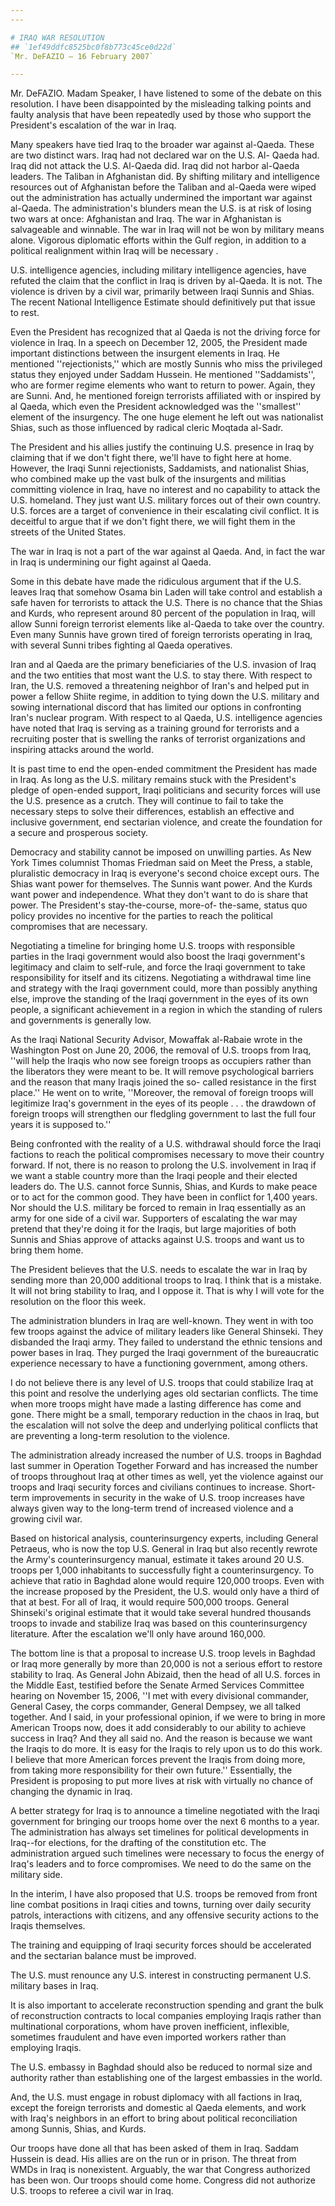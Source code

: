 ```yaml
---
---

# IRAQ WAR RESOLUTION
## `1ef49ddfc8525bc0f8b773c45ce0d22d`
`Mr. DeFAZIO — 16 February 2007`

---
```



Mr. DeFAZIO. Madam Speaker, I have listened to some of the debate on 
this resolution. I have been disappointed by the misleading talking 
points and faulty analysis that have been repeatedly used by those who 
support the President's escalation of the war in Iraq.

Many speakers have tied Iraq to the broader war against al-Qaeda. 
These are two distinct wars. Iraq had not declared war on the U.S. Al-
Qaeda had. Iraq did not attack the U.S. Al-Qaeda did. Iraq did not 
harbor al-Qaeda leaders. The Taliban in Afghanistan did. By shifting 
military and intelligence resources out of Afghanistan before the 
Taliban and al-Qaeda were wiped out the administration has actually 
undermined the important war against al-Qaeda. The administration's 
blunders mean the U.S. is at risk of losing two wars at once: 
Afghanistan and Iraq. The war in Afghanistan is salvageable and 
winnable. The war in Iraq will not be won by military means alone. 
Vigorous diplomatic efforts within the Gulf region, in addition to a 
political realignment within Iraq will be necessary .

U.S. intelligence agencies, including military intelligence agencies, 
have refuted the claim that the conflict in Iraq is driven by al-Qaeda. 
It is not. The violence is driven by a civil war, primarily between 
Iraqi Sunnis and Shias. The recent National Intelligence Estimate 
should definitively put that issue to rest.

Even the President has recognized that al Qaeda is not the driving 
force for violence in Iraq. In a speech on December 12, 2005, the 
President made important distinctions between the insurgent elements in 
Iraq. He mentioned ''rejectionists,'' which are mostly Sunnis who miss 
the privileged status they enjoyed under Saddam Hussein. He mentioned 
''Saddamists'', who are former regime elements who want to return to 
power. Again, they are Sunni. And, he mentioned foreign terrorists 
affiliated with or inspired by al Qaeda, which even the President 
acknowledged was the ''smallest'' element of the insurgency. The one 
huge element he left out was nationalist Shias, such as those 
influenced by radical cleric Moqtada al-Sadr.

The President and his allies justify the continuing U.S. presence in 
Iraq by claiming that if we don't fight there, we'll have to fight here 
at home. However, the Iraqi Sunni rejectionists, Saddamists, and 
nationalist Shias, who combined make up the vast bulk of the insurgents 
and militias committing violence in Iraq, have no interest and no 
capability to attack the U.S. homeland. They just want U.S. military 
forces out of their own country. U.S. forces are a target of 
convenience in their escalating civil conflict. It is deceitful to 
argue that if we don't fight there, we will fight them in the streets 
of the United States.

The war in Iraq is not a part of the war against al Qaeda. And, in 
fact the war in Iraq is undermining our fight against al Qaeda.

Some in this debate have made the ridiculous argument that if the 
U.S. leaves Iraq that somehow Osama bin Laden will take control and 
establish a safe haven for terrorists to attack the U.S. There is no 
chance that the Shias and Kurds, who represent around 80 percent of the 
population in Iraq, will allow Sunni foreign terrorist elements like 
al-Qaeda to take over the country. Even many Sunnis have grown tired of 
foreign terrorists operating in Iraq, with several Sunni tribes 
fighting al Qaeda operatives.

Iran and al Qaeda are the primary beneficiaries of the U.S. invasion 
of Iraq and the two entities that most want the U.S. to stay there. 
With respect to Iran, the U.S. removed a threatening neighbor of Iran's 
and helped put in power a fellow Shiite regime, in addition to tying 
down the U.S. military and sowing international discord that has 
limited our options in confronting Iran's nuclear program. With respect 
to al Qaeda, U.S. intelligence agencies have noted that Iraq is serving 
as a training ground for terrorists and a recruiting poster that is 
swelling the ranks of terrorist organizations and inspiring attacks 
around the world.



It is past time to end the open-ended commitment the President has 
made in Iraq. As long as the U.S. military remains stuck with the 
President's pledge of open-ended support, Iraqi politicians and 
security forces will use the U.S. presence as a crutch. They will 
continue to fail to take the necessary steps to solve their 
differences, establish an effective and inclusive government, end 
sectarian violence, and create the foundation for a secure and 
prosperous society.

Democracy and stability cannot be imposed on unwilling parties. As 
New York Times columnist Thomas Friedman said on Meet the Press, a 
stable, pluralistic democracy in Iraq is everyone's second choice 
except ours. The Shias want power for themselves. The Sunnis want 
power. And the Kurds want power and independence. What they don't want 
to do is share that power. The President's stay-the-course, more-of-
the-same, status quo policy provides no incentive for the parties to 
reach the political compromises that are necessary.

Negotiating a timeline for bringing home U.S. troops with responsible 
parties in the Iraqi government would also boost the Iraqi government's 
legitimacy and claim to self-rule, and force the Iraqi government to 
take responsibility for itself and its citizens. Negotiating a 
withdrawal time line and strategy with the Iraqi government could, more 
than possibly anything else, improve the standing of the Iraqi 
government in the eyes of its own people, a significant achievement in 
a region in which the standing of rulers and governments is generally 
low.

As the Iraqi National Security Advisor, Mowaffak al-Rabaie wrote in 
the Washington Post on June 20, 2006, the removal of U.S. troops from 
Iraq, ''will help the Iraqis who now see foreign troops as occupiers 
rather than the liberators they were meant to be. It will remove 
psychological barriers and the reason that many Iraqis joined the so-
called resistance in the first place.'' He went on to write, 
''Moreover, the removal of foreign troops will legitimize Iraq's 
government in the eyes of its people . . . the drawdown of foreign 
troops will strengthen our fledgling government to last the full four 
years it is supposed to.''


Being confronted with the reality of a U.S. withdrawal should force 
the Iraqi factions to reach the political compromises necessary to move 
their country forward. If not, there is no reason to prolong the U.S. 
involvement in Iraq if we want a stable country more than the Iraqi 
people and their elected leaders do. The U.S. cannot force Sunnis, 
Shias, and Kurds to make peace or to act for the common good. They have 
been in conflict for 1,400 years. Nor should the U.S. military be 
forced to remain in Iraq essentially as an army for one side of a civil 
war. Supporters of escalating the war may pretend that they're doing it 
for the Iraqis, but large majorities of both Sunnis and Shias approve 
of attacks against U.S. troops and want us to bring them home.

The President believes that the U.S. needs to escalate the war in 
Iraq by sending more than 20,000 additional troops to Iraq. I think 
that is a mistake. It will not bring stability to Iraq, and I oppose 
it. That is why I will vote for the resolution on the floor this week.

The administration blunders in Iraq are well-known. They went in with 
too few troops against the advice of military leaders like General 
Shinseki. They disbanded the Iraqi army. They failed to understand the 
ethnic tensions and power bases in Iraq. They purged the Iraqi 
government of the bureaucratic experience necessary to have a 
functioning government, among others.

I do not believe there is any level of U.S. troops that could 
stabilize Iraq at this point and resolve the underlying ages old 
sectarian conflicts. The time when more troops might have made a 
lasting difference has come and gone. There might be a small, temporary 
reduction in the chaos in Iraq, but the escalation will not solve the 
deep and underlying political conflicts that are preventing a long-term 
resolution to the violence.

The administration already increased the number of U.S. troops in 
Baghdad last summer in Operation Together Forward and has increased the 
number of troops throughout Iraq at other times as well, yet the 
violence against our troops and Iraqi security forces and civilians 
continues to increase. Short-term improvements in security in the wake 
of U.S. troop increases have always given way to the long-term trend of 
increased violence and a growing civil war.

Based on historical analysis, counterinsurgency experts, including 
General Petraeus, who is now the top U.S. General in Iraq but also 
recently rewrote the Army's counterinsurgency manual, estimate it takes 
around 20 U.S. troops per 1,000 inhabitants to successfully fight a 
counterinsurgency. To achieve that ratio in Baghdad alone would require 
120,000 troops. Even with the increase proposed by the President, the 
U.S. would only have a third of that at best. For all of Iraq, it would 
require 500,000 troops. General Shinseki's original estimate that it 
would take several hundred thousands troops to invade and stabilize 
Iraq was based on this counterinsurgency literature. After the 
escalation we'll only have around 160,000.

The bottom line is that a proposal to increase U.S. troop levels in 
Baghdad or Iraq more generally by more than 20,000 is not a serious 
effort to restore stability to Iraq. As General John Abizaid, then the 
head of all U.S. forces in the Middle East, testified before the Senate 
Armed Services Committee hearing on November 15, 2006, ''I met with 
every divisional commander, General Casey, the corps commander, General 
Dempsey, we all talked together. And I said, in your professional 
opinion, if we were to bring in more American Troops now, does it add 
considerably to our ability to achieve success in Iraq? And they all 
said no. And the reason is because we want the Iraqis to do more. It is 
easy for the Iraqis to rely upon us to do this work. I believe that 
more American forces prevent the Iraqis from doing more, from taking 
more responsibility for their own future.'' Essentially, the President 
is proposing to put more lives at risk with virtually no chance of 
changing the dynamic in Iraq.

A better strategy for Iraq is to announce a timeline negotiated with 
the Iraqi government for bringing our troops home over the next 6 
months to a year. The administration has always set timelines for 
political developments in Iraq--for elections, for the drafting of the 
constitution etc. The administration argued such timelines were 
necessary to focus the energy of Iraq's leaders and to force 
compromises. We need to do the same on the military side.

In the interim, I have also proposed that U.S. troops be removed from 
front line combat positions in Iraqi cities and towns, turning over 
daily security patrols, interactions with citizens, and any offensive 
security actions to the Iraqis themselves.

The training and equipping of Iraqi security forces should be 
accelerated and the sectarian balance must be improved.

The U.S. must renounce any U.S. interest in constructing permanent 
U.S. military bases in Iraq.

It is also important to accelerate reconstruction spending and grant 
the bulk of reconstruction contracts to local companies employing 
Iraqis rather than multinational corporations, whom have proven 
inefficient, inflexible, sometimes fraudulent and have even imported 
workers rather than employing Iraqis.

The U.S. embassy in Baghdad should also be reduced to normal size and 
authority rather than establishing one of the largest embassies in the 
world.

And, the U.S. must engage in robust diplomacy with all factions in 
Iraq, except the foreign terrorists and domestic al Qaeda elements, and 
work with Iraq's neighbors in an effort to bring about political 
reconciliation among Sunnis, Shias, and Kurds.

Our troops have done all that has been asked of them in Iraq. Saddam 
Hussein is dead. His allies are on the run or in prison. The threat 
from WMDs in Iraq is nonexistent. Arguably, the war that Congress 
authorized has been won. Our troops should come home. Congress did not 
authorize U.S. troops to referee a civil war in Iraq.